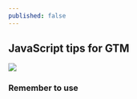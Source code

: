 ```yaml
---
published: false
---
```

## JavaScript tips for GTM

![]({{site.baseurl}}/https://alsjohnstone.com/assets/images/javascript-books.jpg)

### Remember to use <script> tags in your Custom HTML tags
  
### You can refer to other GTM variables in the JavaScript context

Note that resolving a variable is quite an 'expensive' operation.

You can even have a variable return a function and call that.

### In the Data Layer, Array indicies are accessed using dot notation

### User querySelector() and querySelectorAll()

## Respect the race condition


